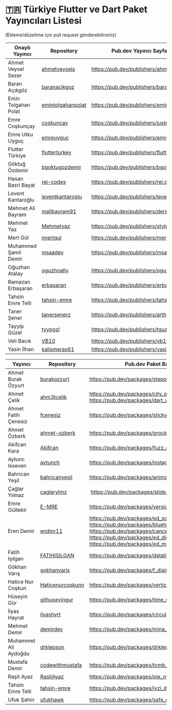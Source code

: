 # 🇹🇷 Türkiye Flutter ve Dart Paket Yayıncıları Listesi

(Ekleme/düzeltme için pull request gönderebilirsiniz)

Onaylı Yayıncı | Repository | Pub.dev Yayıncı Sayfa Bağlantısı
--- | --- | --- 
Ahmet Veysel Sezer | [ahmetveysels](https://github.com/ahmetveysels)| https://pub.dev/publishers/ahmetveysel.com
Baran Açıkgöz | [baranacikgoz](https://github.com/baranacikgoz)| https://pub.dev/publishers/baranacikgoz.dev
Emin Tolgahan Polat | [emintolgahanpolat](https://github.com/emintolgahanpolat)| https://pub.dev/publishers/emintolgahanpolat.com
Emre Coşkunçay | [coskuncay](https://github.com/coskuncay)| https://pub.dev/publishers/justec.dev
Emre Utku Uyguç | [emreuyguc](https://github.com/emreuyguc)| https://pub.dev/publishers/emreuyguc.com
Flutter Türkiye | [flutterturkey](https://github.com/flutterturkey) | https://pub.dev/publishers/flutterturkiye.org
Göktuğ Özdemir | [bgoktugozdemir](https://github.com/bgoktugozdemir) | https://pub.dev/publishers/bgoktugozdemir.net
Hasan Basri Bayat | [rei-codes](https://github.com/rei-codes) | https://pub.dev/publishers/rei.codes
Levent Kantaroğlu | [leventkantaroglu](https://github.com/leventkantaroglu) | https://pub.dev/publishers/leventkantaroglu.com
Mehmet Ali Bayram | [malibayram91](https://github.com/malibayram91) | https://pub.dev/publishers/dershub.com
Mehmet Yaz | [Mehmetyaz](https://github.com/Mehmetyaz) | https://pub.dev/publishers/styledart.dev
Mert Gül | [imertgul](https://github.com/imertgul) | https://pub.dev/publishers/mertgul.com.tr
Muhammed Şamil Demir | [msaadev](https://github.com/msaadev) | https://pub.dev/publishers/msaadev.com
Oğuzhan Atalay | [oguzhnatly](https://github.com/oguzhnatly) | https://pub.dev/publishers/oguzhanatalay.com
Ramazan Erbaşaran | [erbasaran](https://github.com/erbasaran) | https://pub.dev/publishers/erbasaran.com
Tahsin Emre Telli | [tahsin-emre](https://github.com/tahsin-emre) | https://pub.dev/publishers/tahsinemre.com
Taner Şener | [tanersenerz](https://github.com/tanersenerz)  | https://pub.dev/publishers/arthenica.com
Tayyip Güzel | [tyypgzl](https://github.com/tyypgzl) | https://pub.dev/publishers/tguzel.dev
Veli Bacık | [VB10](https://github.com/VB10) | https://pub.dev/publishers/vb10.dev
Yasin İlhan | [kalismeras61](github.com/kalismeras61/) | https://pub.dev/publishers/yasinilhan.com

Yayıncı | Repository | Pub.dev Paket Bağlantısı
--- | --- | --- 
Ahmet Burak Özyurt | [burakozyurt](https://github.com/burakozyurt/) | https://pub.dev/packages/stepper_counter_swipe
Ahmet Çelik | [ahm3tcelik](https://github.com/ahm3tcelik) | https://pub.dev/packages/city_picker_from_map<br />https://pub.dev/packages/dart_writer
Ahmet Fatih Çenesiz | [fcenesiz](https://github.com/fcenesiz) | https://pub.dev/packages/sticky_grid_view
Ahmet Özberk | [ahmet-ozberk](https://github.com/ahmet-ozberk) | https://pub.dev/packages/grock
Akifcan Kara | [Akifcan](https://github.com/Akifcan) | https://pub.dev/packages/fuzz_dart
Aytunc Isseven |[aytunch](https://github.com/aytunch) | https://pub.dev/packages/instagram_video_story_share
Bahrican Yeşil | [bahricanyesil](https://github.com/bahricanyesil/) | https://pub.dev/packages/animated_login
Çağlar Yılmaz | [caglarylmz](https://github.com/caglarylmz) | https://pub.dev/packages/slide_digital_clock
Emre Gültekir | [E-MRE](https://github.com/E-MRE) | https://pub.dev/packages/version_comparator
Eren Demir | [endmr11](https://github.com/endmr11/) | https://pub.dev/packages/ed_screen_recorder<br />https://pub.dev/packages/bluetooth_state_manager<br />https://pub.dev/packages/cancellable_process<br />https://pub.dev/packages/ed_dicom_viewer<br />https://pub.dev/packages/ed_manager
Fatih Işılgan | [FATIHISILGAN](https://github.com/FATIHISILGAN/) | https://pub.dev/packages/datalib
Gökhan Varış | [gokhanvaris](https://github.com/gokhanvaris) | https://pub.dev/packages/f_dialog
Hatice Nur Coşkun | [Haticenurcoskunn](https://github.com/Haticenurcoskunn/) | https://pub.dev/packages/vertical_listtile
Hüseyin Gür | [githuseyingur](https://github.com/githuseyingur) | https://pub.dev/packages/time_scheduler_table
İlyas Hayrat | [ilyashyrt](https://github.com/ilyashyrt) | https://pub.dev/packages/circular_textfield 
Mehmet Demir | [demirdev](https://github.com/demirdev) | https://pub.dev/packages/mina_reader
Muhammet Ali Aydoğdu | [drklepson](https://github.com/drklepson) | https://pub.dev/packages/drklepson_future_loading
Mustafa Demir | [codewithmustafa](https://github.com/codewithmustafa) | https://pub.dev/packages/tcmb_api_client
Raşit Ayaz | [RasitAyaz](https://github.com/RasitAyaz) | https://pub.dev/packages/pie_menu
Tahsin Emre Telli | [tahsin-emre](https://github.com/tahsin-emre) | https://pub.dev/packages/iyzi_dart
Ufuk Şahin | [ufukhawk](https://github.com/ufukhawk) | https://pub.dev/packages/safe_device
